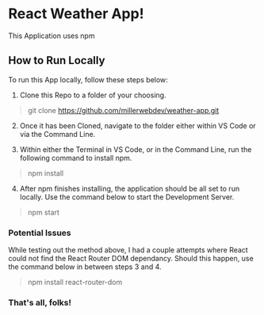 # React Weather App!
This Application uses npm

## How to Run Locally
To run this App locally, follow these steps below:

1. Clone this Repo to a folder of your choosing.
> git clone https://github.com/millerwebdev/weather-app.git

2. Once it has been Cloned, navigate to the folder either within VS Code or via the Command Line.

3. Within either the Terminal in VS Code, or in the Command Line, run the following command to install npm.
> npm install

4. After npm finishes installing, the application should be all set to run locally. Use the command below to start the Development Server.
> npm start

### Potential Issues
While testing out the method above, I had a couple attempts where React could not find the React Router DOM dependancy. Should this happen, use the command below in between steps 3 and 4.
> npm install react-router-dom

### That's all, folks!